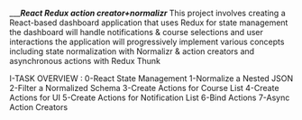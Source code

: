 ____________React Redux action creator+normalizr_________
 This project involves creating a React-based dashboard application that uses Redux for state management the dashboard will handle notifications & course selections and user interactions the application will progressively implement various concepts including state normalization with Normalizr & action creators and asynchronous actions with Redux Thunk
 
 I-TASK OVERVIEW :
  0-React State Management
  1-Normalize a Nested JSON
  2-Filter a Normalized Schema
  3-Create Actions for Course List
  4-Create Actions for UI
  5-Create Actions for Notification List
  6-Bind Actions
  7-Async Action Creators
